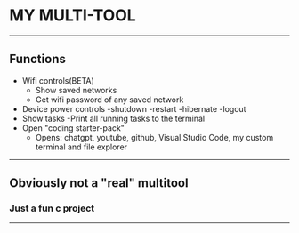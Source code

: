 # MY MULTI-TOOL
---
## Functions
- Wifi controls(BETA)
  - Show saved networks
  - Get wifi password of any saved network
- Device power controls
  -shutdown
  -restart
  -hibernate
  -logout
- Show tasks
  -Print all running tasks to the terminal
- Open "coding starter-pack"
  - Opens: chatgpt, youtube, github, Visual Studio Code, my custom terminal and file explorer
---
**Obviously not a "real" multitool**
---
### Just a fun c project
---

